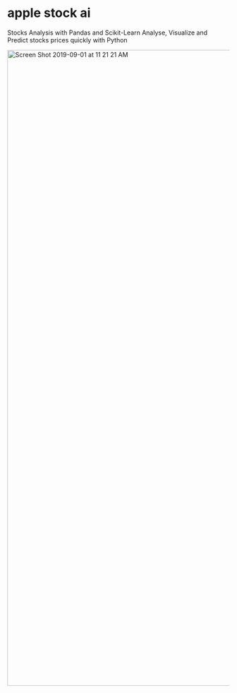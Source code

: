 # apple stock ai
Stocks Analysis with Pandas and Scikit-Learn
Analyse, Visualize and Predict stocks prices quickly with Python

<img width="1440" alt="Screen Shot 2019-09-01 at 11 21 21 AM" src="https://user-images.githubusercontent.com/47608960/64082307-c3f6da00-ccc1-11e9-917f-2b3b392394db.png">
